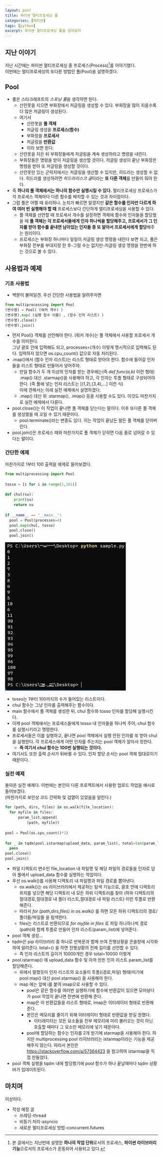 ```yaml
---
layout: post
title: 파이썬 멀티프로세싱 풀
categories: [파이썬]
tags: [python]
excerpt: 파이썬 멀티프로세싱 풀을 알아보자
---
```


## 지난 이야기

지난 시간에는 파이썬 멀티프로세싱 중 프로세스(Process)[^1]를 이야기했다.  
이번에는 멀티프로세싱의 또다른 방법인 풀(Pool)을 설명하겠다.

## Pool

- 풀은 스타크래프트의 *스포닝 풀*을 생각하면 된다.
  - 산란못을 지으면 부화장에서 저글링을 생성할 수 있다. 부화장을 많이 지을수록 더 많은 저글링이 생성된다.
  - 여기서
    - 산란못을 **풀 객체**
    - 저글링 생성을 **프로세스(함수)**
    - 부화장을 **프로세서**
    - 저글링을 **반환값**
    - 이라 보면 된다.
  - 산란못을 지은 뒤 부화장들에게 저글링을 계속 생성하라고 명령을 내린다.
  - 부화장들은 명령을 받아 저글링을 생산할 것이다. 저글링 생성이 끝난 부화장은 명령을 받아 또 저글링을 생성할 것이다.
  - 산란못만 있는 군락지에서는 저글링을 생산할 수 있지만, 히드라는 생성할 수 없다. 히드라를 생성하려면 *히드라리스크 굴*이라는 **또 다른 객체**를 만들어 줘야 한다.
- 즉 **하나의 풀 객체에서는 하나의 함수만 실행시킬 수 있다.** 멀티프로세싱 프로세스가 각 프로세스 객체마다 다른 함수를 배치할 수 있는 것과 차이점이다.
- 그럼 풀은 어쩔 때 유리하나. 눈치가 빠르면 알겠지만 **같은 함수를 인자만 다르게 하여 여러 번 실행해야 할 때** 프로세스보다 간단하게 멀티프로세싱을 사용할 수 있다.
  - 풀 객체를 선언할 때 프로세서 개수를 설정하면 객체에 함수와 인자들을 할당했을 때 **풀 객체는 각 프로세서들에게 인자 하나씩을 할당해주고, 프로세서가 그 인자를 받아 함수를 끝내면 남아있는 인자들 중 또 알아서 프로세서에게 할당**해주는 원리이다.
  - 프로세스는 부화장 하나마다 일일이 저글링 생성 명령을 내린다 보면 되고, 풀은 부화장 전부를 부대지정 한 후-그럴 수는 없지만-저글링 생성 명령을 한번에 하는 것으로 볼 수 있다.

## 사용법과 예제

### 기초 사용법

- 백문이 불여일견. 우선 간단한 사용법을 알려주자면

```python
from multiprocessing import Pool
(변수명) = Pool( (워커 개수) )
(변수명).map( (실행 함수 이름) , (함수 인자 리스트) )
(변수명).close()
(변수명).join()
```

- 먼저 Pool() 객체를 선언해야 한다. (워커 개수)는 풀 객체에서 사용할 프로세서 개수를 의미한다.  
  그냥 괄호 안에 입력해도 되고, processes=(개수) 이렇게 명시적으로 입력해도 된다. 입력하지 않으면 os.cpu_count() 값으로 자동 처리된다.
- .map()에서 (함수 인자 리스트)는 리스트 형태로 받아야 한다. 함수에 들어갈 인자들을 리스트 형태로 만들어서 넣어주자.
  - 만일 함수가 두 개 이상의 인자를 받는 경우에는(즉 _def func(a,b)_ 이런 형태) .map() 대신 .starmap()을 사용해야 하고, 각 인자는 투플 형태로 구성되어야 한다. (즉 풀에 넣는 인자 리스트는 [(1,2),(3,4),...] 이런 식)  
    이에 관해서는 아래 실전 예제에서 설명하겠다.
  - .map() 대신 위 .starmap(), .imap() 등을 사용할 수도 있다. 이것도 마찬가지로 실전 예제에서 다룬다.
- pool.close()는 이 작업이 끝나면 풀 객체를 닫는다는 말이다. 이후 또다른 풀 객체를 생성했을 때 꼬일 수 있기 때문이다.
  - pool.terminate()라는 변종도 있다. 이는 작업이 끝났든 말든 풀 객체를 닫아버린다.
- pool.join()은 프로세스 때와 마찬가지로 풀 객체가 닫히면 다음 줄로 넘어갈 수 있다는 말이다.

### 간단한 예제

마찬가지로 1부터 100 출력을 예제로 들어보겠다.

```python
from multiprocessing import Pool

tosso = [i for i in range(1,101)]

def chul(su):
    print(su)
    return su

if __name__ == "__main__":
  pool = Pool(processes=4)
  pool.map(chul, tosso)
  pool.close()
  pool.join()
```

![py2-img1](/images/posts/python2-img1.png)

- tosso는 1부터 100까지의 수가 들어있는 리스트이다.
- chul 함수는 그냥 인자를 출력해주는 함수이다.
- main 함수에서 풀 객체를 생성한 뒤, chul 함수와 tosso 인자를 할당해 실행시킨다.
- 이제 pool 객체에서는 프로세스들에게 tosso 내 인자들을 하나씩 주어, chul 함수를 실행시키라고 명령한다.
- 프로세서들은 이를 실행하고, 끝나면 pool 객체에서 실행 안된 인자를 또 받아 chul을 실행한다. 각 프로세스에게 어떤 인자를 주는지는 pool 객체가 알아서 정한다.
  - **즉 여기서 chul 함수는 100번 실행되는 것이다.**
- 여기서도 또한 출력 순서가 뒤바뀔 수 있다. 인자 할당 순서는 pool 객체 맘대로이기 때문이다.

### 실전 예제

돌아온 실전 예제다. 이번에는 본인이 다른 프로젝트에서 사용한 업로드 작업을 예시로 들어보겠다.  
(마찬가지로 보안상 코드 간략화 및 검열이 있었음을 알린다.)

```python
for (path, dirs, files) in os.walk(file_location):
  for myfile in files:
      param_list.append(
          (path, myfile))

pool = Pool(os.cpu_count()*2)

for _ in tqdm(pool.istarmap(upload_data, param_list), total=len(param_list)):
  pass
pool.close()
pool.join()
```

- 파일 디렉토리 변수인 file_location 내 파일명 및 해당 파일의 경로들을 인자로 담아 풀에서 upload_data 함수를 실행하는 작업이다.
- 우선 os.walk()를 사용해 디렉토리 내 파일명과 파일 경로를 뽑아낸다.
  - os.walk()는 os 라이브러리에서 제공하는 탐색 기능으로, 괄호 안에 디렉토리 위치를 넣으면 해당 디렉토리 내 모든 하위 디렉토리를 찾아 (하위 디렉토리의 절대경로,절대경로 내 폴더 리스트,절대경로 내 파일 리스트) 이런 투플로 반환해준다.
  - 따라서 _for (path,dirs,files) in os.walk()_ 를 하면 모든 하위 디렉토리의 경로/폴더들/파일들 을 탐색한다.
  - files는 리스트로 반환되므로 _for myfile in files_ 로 파일 하나하나씩 경로(path)와 함께 투플로 만들어 인자 리스트(param_list)에 넣어준다.
- pool 객체 생성...
- tqdm은 pip 라이브러리 중 하나로 반복문과 함께 쓰여 진행상황을 콘솔창에 시각화하여 알려준다. total=() 을 하면 진행상황의 전체 길이를 선언할 수 있다.
  - 즉 인자 리스트의 길이가 10000개인 경우 total=10000 이렇게
- pool.istarmap() 에 upload_data 함수 및 아까 만든 인자 리스트 param_list를 할당해준다.
  - 위에서 말했듯이 인자 리스트의 요소들이 투플((경로,파일) 형태)이기에 pool.map() 대신 pool.starmap() 을 사용해야 한다.
  - map 에는 앞에 i를 붙여 imap으로 사용할 수 있다.
    - pool은 같은 함수를 여러번 실행하기에 함수에 반환값이 있으면 모아놨다가 pool 작업이 끝나면 한번에 반환해 준다.
    - map은 이 반환값들을 리스트 형태로, imap은 이터레이터 형태로 반환해 준다.
    - 본인은 메모리를 줄이기 위해 이터레이터 형태로 반환값을 받길 원했다.
      - 이터레이터는 모든 요소들을 전부 메모리에 미리 불러오는 것이 아닌 호출할 때마다 그 요소만 메모리에 넣기 때문이다.
    - pool에 할당하는 함수는 인자를 2개 받기에 starmap을 사용해야 한다. 하지만 multiprocessing pool 라이브러리는 istarmap이라는 기능을 제공해주지 않는다. 따라서 본인은 <https://stackoverflow.com/a/57364423> 을 참고하여 istarmap을 직접 만들었다.
- pool 객체 실행을 tqdm 내에 할당했기에 pool 함수가 하나 끝날때마다 tqdm 상황 바가 업데이트된다.

## 마치며

이상이다.

- 작성 예정 글
  - 쓰레딩-thread
  - 비동기 처리-asyncio
  - 새로운 멀티프로세싱 방법-concurrent.futures

[^1]: 본 글에서는 지난번에 설명한 **하나의 작업 단위**로서의 프로세스, **파이썬 라이브러리 기능**으로서의 프로세스가 혼동되어 사용되고 있다.
